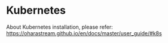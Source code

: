 # Kubernetes

About Kubernetes installation, please refer: https://oharastream.github.io/en/docs/master/user_guide/#k8s